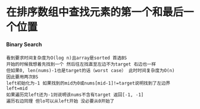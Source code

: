 # 在排序数组中查找元素的第一个和最后一个位置
#### Binary Search
    看到要求时间复杂度为O(log n)且array是sorted 首选BS
    开始的时候我想着先找到一个 然后往左找直至左边不为target 右边也一样
    但如果0, len(nums)-1也是target的话（worst case） 此时时间复杂度为O(n)
    因此要用两次BS
    left初始化为-1 如果找到的mid为0或nums[mid-1]!=target说明找到了左边界 left=mid
    如果遍历完left还为-1则说明该nums不含有target 返回[-1, -1]
    遍历右边同理 但lo可以从left开始 没必要从0开始了
